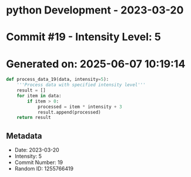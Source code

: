 ﻿# python Development - 2023-03-20
# Commit #19 - Intensity Level: 5
# Generated on: 2025-06-07 10:19:14
```python
def process_data_19(data, intensity=5):
    '''Process data with specified intensity level'''
    result = []
    for item in data:
        if item > 0:
            processed = item * intensity + 3
            result.append(processed)
    return result
```
## Metadata
- Date: 2023-03-20
- Intensity: 5
- Commit Number: 19
- Random ID: 1255766419
